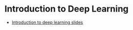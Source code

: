 # Introduction to Deep Learning

* <a href="/slides/01_introduction_to_deep_learning.html" target="_blank">Introduction to deep learning slides</a>

